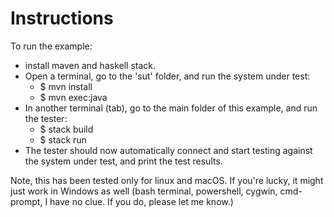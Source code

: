 # Instructions

To run the example:

- install maven and haskell stack.
- Open a terminal, go to the 'sut' folder, and run the system under test:
    - $ mvn install
    - $ mvn exec:java
- In another terminal (tab), go to the main folder of this example, and run the tester:
    - $ stack build
    - $ stack run
- The tester should now automatically connect and start testing against the system under test, and print the test results.

Note, this has been tested only for linux and macOS. If you're lucky, it might just work in Windows as well (bash terminal, powershell, cygwin, cmd-prompt, I have no clue. If you do, please let me know.)
